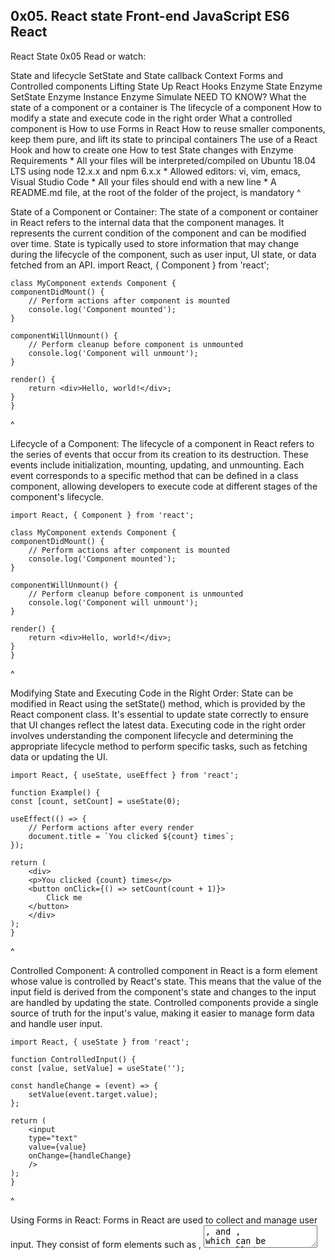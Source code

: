 0x05. React state
Front-end
JavaScript
ES6
React
-
React State
0x05
Read or watch:

State and lifecycle
SetState and State callback
Context
Forms and Controlled components
Lifting State Up
React Hooks
Enzyme State
Enzyme SetState
Enzyme Instance
Enzyme Simulate
NEED TO KNOW?
What the state of a component or a container is
The lifecycle of a component
How to modify a state and execute code in the right order
What a controlled component is
How to use Forms in React
How to reuse smaller components, keep them pure, and lift its state to principal containers
The use of a React Hook and how to create one
How to test State changes with Enzyme
Requirements
    * All your files will be interpreted/compiled on Ubuntu 18.04 LTS using node 12.x.x and npm 6.x.x
    * Allowed editors: vi, vim, emacs, Visual Studio Code
    * All your files should end with a new line
    * A README.md file, at the root of the folder of the project, is mandatory
^

State of a Component or Container:
The state of a component or container in React refers to the internal data that the component manages. It represents the current condition of the component and can be modified over time. State is typically used to store information that may change during the lifecycle of the component, such as user input, UI state, or data fetched from an API.
    import React, { Component } from 'react';

    class MyComponent extends Component {
    componentDidMount() {
        // Perform actions after component is mounted
        console.log('Component mounted');
    }

    componentWillUnmount() {
        // Perform cleanup before component is unmounted
        console.log('Component will unmount');
    }

    render() {
        return <div>Hello, world!</div>;
    }
    }
^

Lifecycle of a Component:
The lifecycle of a component in React refers to the series of events that occur from its creation to its destruction. These events include initialization, mounting, updating, and unmounting. Each event corresponds to a specific method that can be defined in a class component, allowing developers to execute code at different stages of the component's lifecycle.

    import React, { Component } from 'react';

    class MyComponent extends Component {
    componentDidMount() {
        // Perform actions after component is mounted
        console.log('Component mounted');
    }

    componentWillUnmount() {
        // Perform cleanup before component is unmounted
        console.log('Component will unmount');
    }

    render() {
        return <div>Hello, world!</div>;
    }
    }
^

Modifying State and Executing Code in the Right Order:
State can be modified in React using the setState() method, which is provided by the React component class. It's essential to update state correctly to ensure that UI changes reflect the latest data. Executing code in the right order involves understanding the component lifecycle and determining the appropriate lifecycle method to perform specific tasks, such as fetching data or updating the UI.

    import React, { useState, useEffect } from 'react';

    function Example() {
    const [count, setCount] = useState(0);

    useEffect(() => {
        // Perform actions after every render
        document.title = `You clicked ${count} times`;
    });

    return (
        <div>
        <p>You clicked {count} times</p>
        <button onClick={() => setCount(count + 1)}>
            Click me
        </button>
        </div>
    );
    }

^

Controlled Component:
A controlled component in React is a form element whose value is controlled by React's state. This means that the value of the input field is derived from the component's state and changes to the input are handled by updating the state. Controlled components provide a single source of truth for the input's value, making it easier to manage form data and handle user input.

    import React, { useState } from 'react';

    function ControlledInput() {
    const [value, setValue] = useState('');

    const handleChange = (event) => {
        setValue(event.target.value);
    };

    return (
        <input
        type="text"
        value={value}
        onChange={handleChange}
        />
    );
    }

^

Using Forms in React:
Forms in React are used to collect and manage user input. They consist of form elements such as , <textarea>, and , which can be controlled or uncontrolled components. Controlled components are preferred in React because they provide more control over form data and allow for easier validation and handling of user input. import React, { useState } from 'react'; function ControlledInput() { const [value, setValue] = useState(''); const handleChange = (event) => { setValue(event.target.value); }; return ( <input type="text" value={value} onChange={handleChange} /> ); } ^ Reusing Smaller Components, Keeping Them Pure, and Lifting State: In React, smaller components are often created to encapsulate specific UI elements or functionality. By keeping these components pure, meaning they only depend on their props and don't modify their input, they become more reusable and easier to maintain. Additionally, lifting state involves moving the state of a component higher up in the component hierarchy to a common ancestor, allowing multiple child components to share the same state. // Small component function Button(props) { return <button onClick={props.onClick}>{props.label}</button>; } // Pure component function PureButton({ onClick, label }) { return <button onClick={onClick}>{label}</button>; } // Lift state example function ParentComponent() { const [count, setCount] = useState(0); const incrementCount = () => { setCount(count + 1); }; return ( <div> <ChildComponent count={count} /> <Button onClick={incrementCount} label="Increment Count" /> </div> ); } function ChildComponent({ count }) { return <p>Count: {count}</p>; } ^ Use of React Hooks and Creating One: React Hooks are functions that allow functional components to use state and other React features without writing a class. They enable developers to add stateful logic to functional components, making them more versatile and easier to understand. Developers can also create custom hooks to encapsulate reusable logic that can be shared across multiple components. import React, { useState } from 'react'; function useCustomHook(initialValue) { const [value, setValue] = useState(initialValue); const handleChange = (event) => { setValue(event.target.value); }; return [value, handleChange]; } function Form() { const [name, setName] = useCustomHook(''); const [email, setEmail] = useCustomHook(''); return ( <form> <input type="text" value={name} onChange={setName} /> <input type="email" value={email} onChange={setEmail} /> </form> ); } ^ Testing State Changes with Enzyme: Enzyme is a testing utility for React that makes it easier to assert, manipulate, and traverse React components' output. When testing state changes, Enzyme can be used to simulate user interactions, such as clicking a button or entering text into an input field, and then assert that the component's state has been updated correctly based on those interactions. This ensures that the component behaves as expected in different scenarios. import React, { useState } from 'react'; import { shallow } from 'enzyme'; function Counter() { const [count, setCount] = useState(0); return ( <div> <p>You clicked {count} times</p> <button onClick={() => setCount(count + 1)}> Click me </button> </div> ); } // Enzyme test describe('Counter component', () => { it('increments count when button is clicked', () => { const wrapper = shallow(<Counter />); wrapper.find('button').simulate('click'); expect(wrapper.find('p').text()).toContain('1'); }); }); ^
